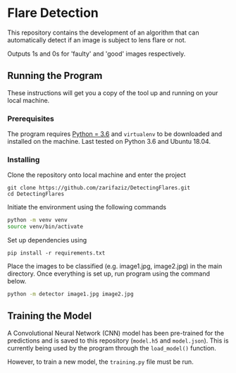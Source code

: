 # Flare Detection

This repository contains the development of an algorithm that can automatically detect if an image
is subject to lens flare or not.

Outputs 1s and 0s for 'faulty' and 'good' images respectively.

## Running the Program

These instructions will get you a copy of the tool up and running on your local machine.

### Prerequisites

The program requires [Python = 3.6](https://www.python.org/downloads/) and `virtualenv` to be downloaded and installed on the machine.
Last tested on Python 3.6 and Ubuntu 18.04.

### Installing
Clone the repository onto local machine and enter the project
```
git clone https://github.com/zarifaziz/DetectingFlares.git
cd DetectingFlares
```
Initiate the environment using the following commands
```bash
python -m venv venv
source venv/bin/activate
```
Set up dependencies using
```
pip install -r requirements.txt
```

Place the images to be classified (e.g. image1.jpg, image2.jpg) in the main directory.
Once everything is set up, run program using the command below.
```bash
python -m detector image1.jpg image2.jpg
```

## Training the Model

A Convolutional Neural Network (CNN) model has been pre-trained for the predictions and is saved 
to this repository (`model.h5` and `model.json`). This is currently
being used by the program through the `load_model()` function.

However, to train a new model, the `training.py` file must be run.
